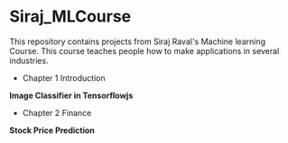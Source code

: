 # Siraj_MLCourse

This repository contains projects from Siraj Raval's Machine learning Course. This course teaches people how to make applications in several industries.

+ Chapter 1 Introduction 

__Image Classifier in Tensorflowjs__

+ Chapter 2 Finance

__Stock Price Prediction__

